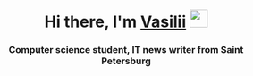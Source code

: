 <h1 align="center">Hi there, I'm <a href="https://daniilshat.ru/" target="_blank">Vasilii</a> 
<img src="https://github.com/blackcater/blackcater/raw/main/images/Hi.gif" height="32"/></h1>
<h3 align="center">Computer science student, IT news writer from Saint Petersburg</h3>